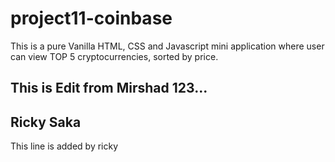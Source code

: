 # project11-coinbase
This is a pure Vanilla HTML, CSS and Javascript mini application where user can view TOP 5 cryptocurrencies, sorted by price.
## This is Edit from Mirshad 123...
## Ricky Saka
This line is added by ricky